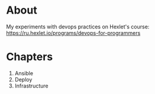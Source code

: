 # About
My experiments with devops practices on Hexlet's course: 
https://ru.hexlet.io/programs/devops-for-programmers 

# Chapters
1) Ansible
2) Deploy
3) Infrastructure
